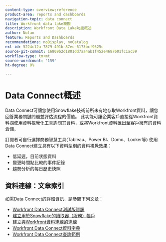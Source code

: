 ```yaml
---
content-type: overview;reference
product-area: reports and dashboards
navigation-topic: data connect
title: Workfront data lake概觀
description: Workfront Data Lake功能概述
author: Nolan
feature: Reports and Dashboards
recommendations: noDisplay, noCatalog
exl-id: 5224c12a-7879-491b-87ec-6173bcf9525c
source-git-commit: 16809b2d1801dd7aa4ab1f452e4687601fc1ac59
workflow-type: tm+mt
source-wordcount: '159'
ht-degree: 0%

---
```


# Data Connect概述

Data Connect可讓您使用Snowflake技術前所未有地存取Workfront資料，讓您回答業務關鍵問題並評估流程的價值。 此功能可讓企業客戶直接從Workfront資料湖使用資料視覺化工具詢問其資料，或將Workfront資料匯出至客戶擁有的資料倉儲。

訂閱者可自行選擇商務智慧工具(Tableau、Power BI、Domo、Looker等) 使用Data Connect建立具有以下資料型別的資料視覺效果：

* 低延遲，目前狀態資料
* 變更時間點比較的事件記錄
* 趨勢分析的每日歷史快照

## 資料連線：文章索引

如需Data Connect的詳細資訊，請參閱下列文章：

* [Workfront Data Connect測試版資訊](/help/quicksilver/product-announcements/betas/data-lake-beta/data-lake-beta-information.md)
* [建立用於Snowflake的讀取器（服務）帳戶](/help/quicksilver/reports-and-dashboards/data-lake/create-a-reader-account.md)
* [建立與Workfront資料連線的連線](/help/quicksilver/reports-and-dashboards/data-lake/share-data-externally.md)
* [Workfront Data Connect資料字典](/help/quicksilver/reports-and-dashboards/data-lake/data-dictionary.md)
* [Workfront Data Connect查詢範例](/help/quicksilver/reports-and-dashboards/data-lake/basic-query-examples.md)
